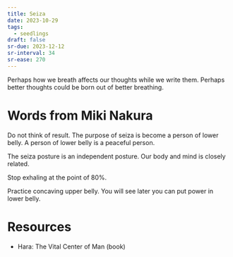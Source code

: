 ```yaml
---
title: Seiza
date: 2023-10-29
tags:
  - seedlings
draft: false
sr-due: 2023-12-12
sr-interval: 34
sr-ease: 270
---
```

Perhaps how we breath affects our thoughts while we write them. Perhaps better thoughts could be born out of better breathing.

# Words from Miki Nakura

Do not think of result. The purpose of seiza is become a person of lower belly. A person of lower belly is a peaceful person.

The seiza posture is an independent posture. Our body and mind is closely related.

Stop exhaling at the point of 80%.

Practice concaving upper belly. You will see later you can put power in lower belly.

# Resources

- Hara: The Vital Center of Man (book)